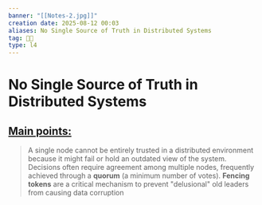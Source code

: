 ```yaml
---
banner: "[[Notes-2.jpg]]"
creation date: 2025-08-12 00:03
aliases: No Single Source of Truth in Distributed Systems
tag: 👨‍💻
type: l4
---
```

# No Single Source of Truth in Distributed Systems
## <u>Main points:</u>
> A single node cannot be entirely trusted in a distributed environment because it might fail or hold an outdated view of the system. Decisions often require agreement among multiple nodes, frequently achieved through a **quorum** (a minimum number of votes). **Fencing tokens** are a critical mechanism to prevent "delusional" old leaders from causing data corruption
